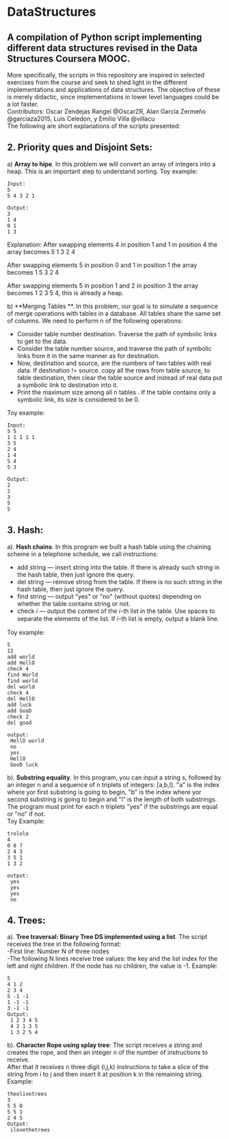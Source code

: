 # DataStructures
## A compilation of Python script implementing different data structures revised in the Data Structures Coursera MOOC.
More specifically, the scripts in this repository are inspired in selected exercises from the course and seek to shed light in the different implementations and applications of data structures. The objective of these is merely didactic, since implementations in lower level languages could be a lot faster. <br>
Contributors: Oscar Zendejas Rangel @OscarZR, Alan García Zermeño @garciaza2015, Luis Celedon, y Emilio Villa @villacu <br>
The following are short explanations of the scripts presented:

## 2. Priority ques and Disjoint Sets: <br>
a) **Array to hipe**. In this problem we will convert an array of integers into a heap. This is an important step to understand sorting.
Toy example: <br>
 ```
Input:
5
5 4 3 2 1

Output:
3
1 4
0 1
1 3
 ```
Explanation: 
After swapping elements 4 in position 1 and 1 in position 4 the array becomes 5 1 3 2 4

After swapping elements 5 in position 0 and 1 in position 1 the array becomes 1 5 3 2 4

After swapping elements 5 in position 1 and 2 in position 3 the array becomes 1 2 3 5 4, this is already a heap.


b) **Merging Tables **. In this problem, our goal is to simulate a sequence of merge operations with tables in a database. All tables share the same set of columns.
We need to perform n of the following operations: <ul>
   <li> Consider table number destination. Traverse the path of symbolic links to get to the data. </li>
   <li> Consider the table number source, and traverse the path of symbolic links from it in the same manner as for destination. </li>
   <li> Now, destination and source, are the numbers of two tables with real data. If destination != source. copy all the rows from table source, to table destination, then clear the table source and instead of real data put a symbolic link to destination into it. </li>
   <li> Print the maximum size among all n tables . If the table contains only a symbolic link, its size is considered to be 0. </li></ul>


Toy example: <br>
 ```
 Input:
 5 5
 1 1 1 1 1
 3 5
 2 4
 1 4
 5 4
 5 3
 
 Output:
 2
 2
 3
 5
 5
 ```
## 3. Hash:<br>
a). **Hash chains**. In this program we built a hash table using the chaining scheme in a telephone schedule, we call instructions: <ul>
<li> add string — insert string into the table. If there is already such string in the hash table, then just ignore the query. </li>
<li> del string — remove string from the table. If there is no such string in the hash table, then just ignore the query. </li>
<li> find string — output "yes" or "no" (without quotes) depending on whether the table contains string or not. </li>
<li> check 𝑖 — output the content of the 𝑖-th list in the table. Use spaces to separate the elements of the list. If 𝑖-th list is empty, output a blank line. </li></ul>

Toy example: <br>
   ```
   5
   12
   add world
   add HellO
   check 4
   find World
   find world
   del world
   check 4
   del HellO
   add luck
   add GooD
   check 2
   del good
   
   output:
    HellO world
    no
    yes
    HellO 
    GooD luck
   ```
b). **Substring equality**. In this program, you can input a string s, followed by an integer n and a sequence of n triplets of integers: [a,b,l]. "a" is the index where yor first substring is going to begin, "b" is the index where yor second substring is going to begin and "l" is the length of both substrings. The program must print for each n triplets "yes" if the substrings are equal or "no" if not. <br>
  Toy Example:
  ```
  trololo
  4
  0 0 7
  2 4 3
  3 5 1
  1 3 2
  
  output:
   yes
   yes
   yes
   no
  ```


## 4. Trees:<br>
a). **Tree traversal: Binary Tree DS implemented using a list**. The script receives the tree in the following format: <br>
   -First line: Number N of three nodes<br>
   -The following N lines receive tree values: the key and the list index for the left and right children. If the node has no children, the value is -1.
   Example: 
   ```
   5
   4 1 2
   2 3 4
   5 -1 -1
   1 -1 -1
   3 -1 -1
   Output:
    1 2 3 4 5
    4 2 1 3 5
    1 3 2 5 4
   ```
b). **Character Rope using splay tree**: The script receives a string and creates the rope, and then an integer n of the number of instructions to receive. <br>
   After that it receives n three digit (i,j,k) instructions to take a slice of the string from i to j and then insert it at position k in the remaining string.<br>
   Example:
   ```
   theolivetrees
   3
   5 5 0
   5 5 1
   2 4 5
   Output:
    ilovethetrees
   ```
